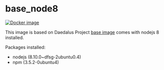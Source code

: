 # base_node8

[![Docker image](https://img.shields.io/badge/docker-latest-blue.svg)](https://hub.docker.com/r/daedalusproject/base_node8)

This image is based on Daedalus Project [base image](/base) comes with nodejs 8 installed.

Packages installed:

 * nodejs (8.10.0~dfsg-2ubuntu0.4)
 * npm (3.5.2-0ubuntu4)
